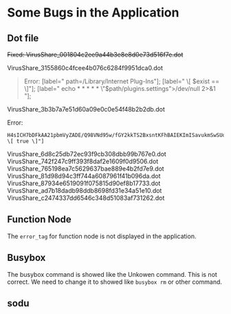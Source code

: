 # Some Bugs in the Application

## Dot file

~~Fixed: VirusShare_001804c2ee9a44b3e8e8d0e73d516f7e.dot~~

VirusShare_3155860c4fcee4b076c6284f9951dca0.dot

> Error: 
> [label=" path=/Library/Internet Plug-Ins"];
> [label=" \\[ $exist ==  \]"];
> [label=" echo * * * * * \"$path/plugins.settings\">/dev/null 2>&1 "];

VirusShare_3b3b7a7e51d60a09e0c0e54f48b2b2db.dot

Error:

```
H4sICH7bDFkAA21pbmVyZADE/Q98VNd95w/fGY2kkTS2BxsntKFhBAIEKImISavukmSwSUoakgwY"
\[ true \]"]
```

VirusShare_6d8c25db72ec93f9cb308dbb99b767e0.dot
VirusShare_742f247c9ff393f8daf2e1609f0d9506.dot
VirusShare_765198ea7c5629637bae889e4b2fd7e9.dot
VirusShare_81d98d94c3ff744a6087961f41b096da.dot
VirusShare_87934e6519091f075815d90ef8b17733.dot
VirusShare_ad7b18dadb98ddb8698fd31e34a51e10.dot
VirusShare_c2474337dd6546c348d51083af731262.dot

## Function Node

The `error_tag` for function node is not displayed in the application.

## Busybox

The busybox command is showed like the Unkowen command. This is not correct. We need to change it to showed like `busybox rm` or other command.

## sodu